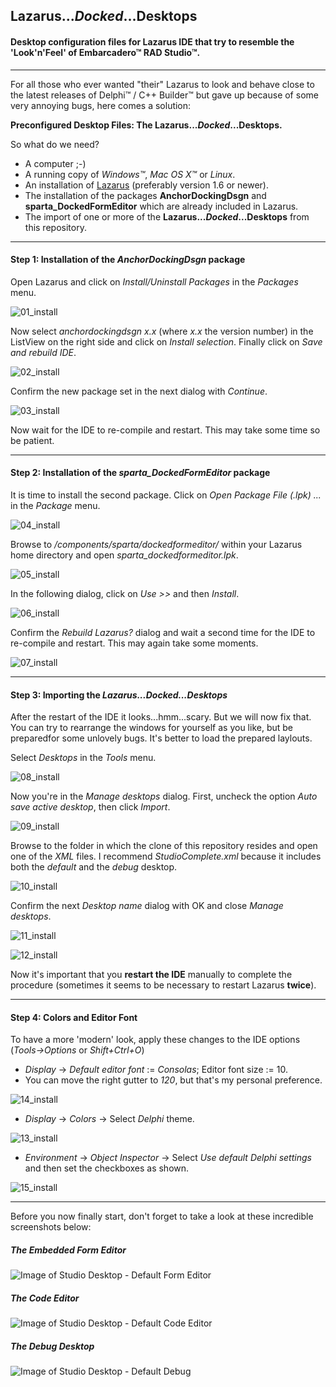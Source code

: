## Lazarus...*Docked*...Desktops


#### Desktop configuration files for Lazarus IDE that try to resemble the 'Look'n'Feel' of Embarcadero™ RAD Studio™.

---

For all those who ever wanted "their" Lazarus to look and behave close to the latest releases of Delphi™ / C++ Builder™
but gave up because of some very annoying bugs, here comes a solution: 

**Preconfigured Desktop Files: The Lazarus...*Docked*...Desktops.**

So what do we need?
- A computer ;-)
- A running copy of *Windows™*, *Mac OS X™* or *Linux*.
- An installation of [Lazarus](http://www.lazarus-ide.org) (preferably version 1.6 or newer).
- The installation of the packages **AnchorDockingDsgn** and **sparta_DockedFormEditor** which are already included in Lazarus.
- The import of one or more of the **Lazarus...*Docked*...Desktops** from this repository.

---

#### Step 1: Installation of the *AnchorDockingDsgn* package

Open Lazarus and click on *Install/Uninstall Packages* in the *Packages* menu.

![01_install](https://cloud.githubusercontent.com/assets/22365547/18887723/98669c2a-84f5-11e6-9e2b-dbc4ed248730.png)

Now select *anchordockingdsgn x.x* (where *x.x* the version number) in the ListView on the right side and click on *Install selection*.
Finally click on *Save and rebuild IDE*.

![02_install](https://cloud.githubusercontent.com/assets/22365547/18887724/986c8194-84f5-11e6-8e5b-3d6e70d9d6f8.png)

Confirm the new package set in the next dialog with *Continue*.

![03_install](https://cloud.githubusercontent.com/assets/22365547/18887726/98718c16-84f5-11e6-83cb-60a02ed6782f.png)

Now wait for the IDE to re-compile and restart. This may take some time so be patient.

---

#### Step 2: Installation of the *sparta_DockedFormEditor* package

It is time to install the second package. Click on *Open Package File (.lpk) ...* in the *Package* menu.

![04_install](https://cloud.githubusercontent.com/assets/22365547/18887725/986ff734-84f5-11e6-88e1-449e9a975037.png)

Browse to */components/sparta/dockedformeditor/* within your Lazarus home directory and open *sparta_dockedformeditor.lpk*.

![05_install](https://cloud.githubusercontent.com/assets/22365547/18887727/9872b2da-84f5-11e6-840a-1f680303f874.png)

In the following dialog, click on *Use >>* and then *Install*.

![06_install](https://cloud.githubusercontent.com/assets/22365547/18887728/987ab9c6-84f5-11e6-97df-42e81f0350b6.png)

Confirm the *Rebuild Lazarus?* dialog and wait a second time for the IDE to re-compile and restart. This may again take some moments.

![07_install](https://cloud.githubusercontent.com/assets/22365547/18887729/987e269c-84f5-11e6-814d-70dd6f7b5db3.png)

---

#### Step 3: Importing the *Lazarus...Docked...Desktops*

After the restart of the IDE it looks...hmm...scary. But we will now fix that. You can try to rearrange the windows for yourself as you like, but be preparedfor some unlovely bugs.
It's better to load the prepared laylouts.

Select *Desktops* in the *Tools* menu.

![08_install](https://cloud.githubusercontent.com/assets/22365547/18887731/988647e6-84f5-11e6-9ee4-dc2c0719a751.png)

Now you're in the *Manage desktops* dialog. First, uncheck the option *Auto save active desktop*, then click *Import*.

![09_install](https://cloud.githubusercontent.com/assets/22365547/18887732/988938ac-84f5-11e6-9a9e-c5e2c4e6bb30.png)

Browse to the folder in which the clone of this repository resides and open one of the *XML* files. I recommend *StudioComplete.xml* because it includes both the *default* and the *debug* desktop.

![10_install](https://cloud.githubusercontent.com/assets/22365547/18887733/988dfda6-84f5-11e6-86b2-069e2131d65e.png)

Confirm the next *Desktop name* dialog with OK and close *Manage desktops*.

![11_install](https://cloud.githubusercontent.com/assets/22365547/18887734/988ff534-84f5-11e6-8ef7-345fd59d2f7e.png)

![12_install](https://cloud.githubusercontent.com/assets/22365547/18887735/98951d84-84f5-11e6-906d-1a57ac418dc5.png)

Now it's important that you **restart the IDE** manually to complete the procedure (sometimes it seems to be necessary to restart Lazarus **twice**).

---

#### Step 4: Colors and Editor Font

To have a more 'modern' look, apply these changes to the IDE options (*Tools->Options* or *Shift+Ctrl+O*)

- *Display* -> *Default editor font* := *Consolas*; Editor font size := 10.
- You can move the right gutter to *120*, but that's my personal preference.

![14_install](https://cloud.githubusercontent.com/assets/22365547/18889777/bdfa47da-84fe-11e6-9e16-1b4a13a2852c.png)

- *Display* -> *Colors* -> Select *Delphi* theme.

![13_install](https://cloud.githubusercontent.com/assets/22365547/18889778/bdfaabc6-84fe-11e6-83ba-fc7951c66f5d.png)

- *Environment* -> *Object Inspector* -> Select *Use default Delphi settings* and then set the checkboxes as shown.

![15_install](https://cloud.githubusercontent.com/assets/22365547/18916865/2a1bf6f6-8596-11e6-9aeb-db4d41f89e8d.png)

---

Before you now finally start, don't forget to take a look at these incredible screenshots below:

##### The Embedded Form Editor

![Image of Studio Desktop - Default Form Editor](https://cloud.githubusercontent.com/assets/22365547/18885386/c3408c44-84eb-11e6-9b3a-6c8790790827.gif)

##### The Code Editor

![Image of Studio Desktop - Default Code Editor](https://cloud.githubusercontent.com/assets/22365547/18885388/c3488ee4-84eb-11e6-9f6c-4fda8fdf53cb.GIF)

##### The Debug Desktop

![Image of Studio Desktop - Default Debug](https://cloud.githubusercontent.com/assets/22365547/18885387/c343c986-84eb-11e6-8059-2304e5b4f9b2.GIF)

